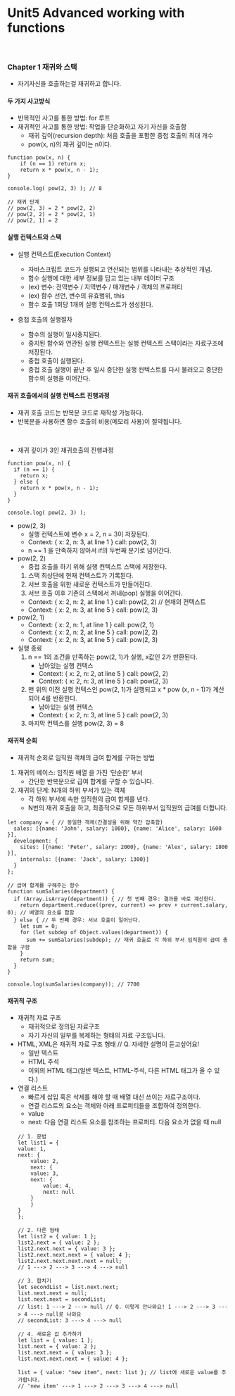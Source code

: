 # Unit5 Advanced working with functions
<br>

### Chapter 1 재귀와 스택

- 자기자신을 호출하는걸 재귀하고 합니다.

#### 두 가지 사고방식


- 반복적인 사고를 통한 방법: for 루프
- 재귀적인 사고를 통한 방법: 작업을 단순화하고 자기 자신을 호출함
    - 재귀 깊이(recursion depth): 처음 호출을 포함한 중첩 호출의 최대 개수
    - pow(x, n)의 재귀 깊이는 n이다.
```
function pow(x, n) {
    if (n == 1) return x;
    return x * pow(x, n - 1);
}

console.log( pow(2, 3) ); // 8

// 재귀 단계
// pow(2, 3) = 2 * pow(2, 2)
// pow(2, 2) = 2 * pow(2, 1)
// pow(2, 1) = 2
```

#### 실행 컨텍스트와 스택

- 실행 컨텍스트(Execution Context)
    - 자바스크립트 코드가 실행되고 연산되는 범위를 나타내는 추상적인 개념.
    - 함수 실행에 대한 세부 정보를 담고 있는 내부 데이터 구조
    - (ex) 변수: 전역변수 / 지역변수 / 매개변수 / 객체의 프로퍼티
    - (ex) 함수 선언, 변수의 유효범위, this
    - 함수 호출 1회당 1개의 실행 컨텍스트가 생성된다.

- 중첩 호출의 실행절차
    - 함수의 실행이 일시중지된다.
    - 중지된 함수와 연관된 실행 컨텍스트는 실행 컨텍스트 스택이라는 자료구조에 저장된다.
    - 중첩 호출이 실행된다.
    - 중첩 호출 실행이 끝난 후 일시 중단한 실행 컨텍스트를 다시 불러오고 중단한 함수의 실행을 이어간다.

#### 재귀 호출에서의 실행 컨텍스트 진행과정

- 재귀 호출 코드는 반복문 코드로 재작성 가능하다.
- 반복문을 사용하면 함수 호출의 비용(메모리 사용)이 절약됩니다.

<br>

- 재귀 깊이가 3인 재귀호출의 진행과정

```
function pow(x, n) {
  if (n == 1) {
    return x;
  } else {
    return x * pow(x, n - 1);
  }
}

console.log( pow(2, 3) );
```

- pow(2, 3)
    - 실행 컨텍스트에 변수 x = 2, n = 3이 저장된다.
    - Context: { x: 2, n: 3, at line 1 } call: pow(2, 3)
    - n == 1 을 만족하지 않아서 if의 두번째 분기로 넘어간다.
- pow(2, 2)
    - 중첩 호출을 하기 위해 실행 컨텍스트 스택에 저장한다.
    1. 스택 최상단에 현재 컨텍스트가 기록된다.
    2. 서브 호출을 위한 새로운 컨텍스트가 만들어진다.
    3. 서브 호출 이후 기존의 스택에서 꺼내(pop) 실행을 이어간다.
    - Context: { x: 2, n: 2, at line 1 } call: pow(2, 2) // 현재의 컨텍스트
    - Context: { x: 2, n: 3, at line 5 } call: pow(2, 3)
- pow(2, 1)
    - Context: { x: 2, n: 1, at line 1 } call: pow(2, 1)
    - Context: { x: 2, n: 2, at line 5 } call: pow(2, 2)
    - Context: { x: 2, n: 3, at line 5 } call: pow(2, 3)
- 실행 종료
    1. n == 1의 조건을 만족하는 pow(2, 1)가 실행, x값인 2가 반환된다.
        - 남아있는 실행 컨텍스
        - Context: { x: 2, n: 2, at line 5 } call: pow(2, 2)
        - Context: { x: 2, n: 3, at line 5 } call: pow(2, 3)
    2. 맨 위의 이전 실행 컨텍스인 pow(2, 1)가 실행되고 x * pow (x, n - 1)가 계산되어 4를 반환한다.
        - 남아있는 실행 컨텍스
        - Context: { x: 2, n: 3, at line 5 } call: pow(2, 3)
    3. 마지막 컨텍스를 실행 pow(2, 3) = 8

#### 재귀적 순회

- 재귀적 순회로 임직원 객체의 급여 합계를 구하는 방법
1. 재귀의 베이스: 임직원 배열 을 가진 ‘단순한’ 부서
    - 간단한 반복문으로 급여 합계를 구할 수 있습니다.
2. 재귀의 단계: N개의 하위 부서가 있는 객체
    - 각 하위 부서에 속한 임직원의 급여 합계를 낸다.
    - N번의 재귀 호출을 하고, 최종적으로 모든 하위부서 임직원의 급여를 더합니다.

```
let company = { // 동일한 객체(간결성을 위해 약간 압축함)
  sales: [{name: 'John', salary: 1000}, {name: 'Alice', salary: 1600 }],
  development: {
    sites: [{name: 'Peter', salary: 2000}, {name: 'Alex', salary: 1800 }],
    internals: [{name: 'Jack', salary: 1300}]
  }
};

// 급여 합계를 구해주는 함수
function sumSalaries(department) {
  if (Array.isArray(department)) { // 첫 번째 경우: 결과를 바로 계산한다.
    return department.reduce((prev, current) => prev + current.salary, 0); // 배열의 요소를 합함
  } else { // 두 번째 경우: 서브 호출이 일어난다.
    let sum = 0;
    for (let subdep of Object.values(department)) {
      sum += sumSalaries(subdep); // 재귀 호출로 각 하위 부서 임직원의 급여 총합을 구함
    }
    return sum;
  }
}

console.log(sumSalaries(company)); // 7700
```

#### 재귀적 구조

- 재귀적 자료 구조
    - 재귀적으로 정의된 자료구조
    - 자기 자신의 일부를 복제하는 형태의 자료 구조입니다.
- HTML, XML은 재귀적 자료 구조 형태 // Q. 자세한 설명이 듣고싶어요!
    - 일반 텍스트
    - HTML 주석
    - 이외의 HTML 태그(일반 텍스트, HTML-주석, 다른 HTML 태그가 올 수 있다.)
- 연결 리스트
    - 빠르게 삽입 혹은 삭제를 해야 할 때 배열 대신 쓰이는 자료구조이다.
    - 연결 리스트의 요소는 객체와 아래 프로퍼티들을 조합하여 정의한다.
    - value
    - next: 다음 연결 리스트 요소를 참조하는 프로퍼티. 다음 요소가 없을 때 null
    ```
    // 1. 문법
    let list1 = {
    value: 1,
    next: {
        value: 2,
        next: {
        value: 3,
        next: {
            value: 4,
            next: null
        }
        }
    }
    };

    // 2. 다른 형태
    let list2 = { value: 1 };
    list2.next = { value: 2 };
    list2.next.next = { value: 3 };
    list2.next.next.next = { value: 4 };
    list2.next.next.next.next = null;
    // 1 ---> 2 ---> 3 ---> 4 ---> null

    // 3. 합치기
    let secondList = list.next.next;
    list.next.next = null;
    list.next.next = secondList;
    // list: 1 ---> 2 ---> null // Q. 이렇게 안나와요! 1 ---> 2 ---> 3 ---> 4 ---> null로 나와요
    // secondList: 3 ---> 4 ---> null

    // 4. 새로운 값 추가하기
    let list = { value: 1 };
    list.next = { value: 2 };
    list.next.next = { value: 3 };
    list.next.next.next = { value: 4 };

    list = { value: "new item", next: list }; // list에 새로운 value를 추가합니다.
    // 'new item' ---> 1 ---> 2 ---> 3 ---> 4 ---> null
    ```